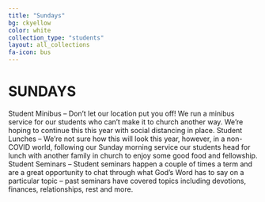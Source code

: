 ```yaml
---
title: "Sundays"
bg: ckyellow
color: white
collection_type: "students"
layout: all_collections
fa-icon: bus
---
```


# SUNDAYS

Student Minibus – Don’t let our location put you off! We run a minibus service for our students who can’t
make it to church another way. We’re hoping to continue this this year with social distancing in place.
Student Lunches – We’re not sure how this will look this year, however, in a non-COVID world, following our
Sunday morning service our students head for lunch with another family in church to enjoy some good food
and fellowship.
Student Seminars – Student seminars happen a couple of times a term and are a great opportunity to chat
through what God’s Word has to say on a particular topic – past seminars have covered topics including
devotions, finances, relationships, rest and more.

